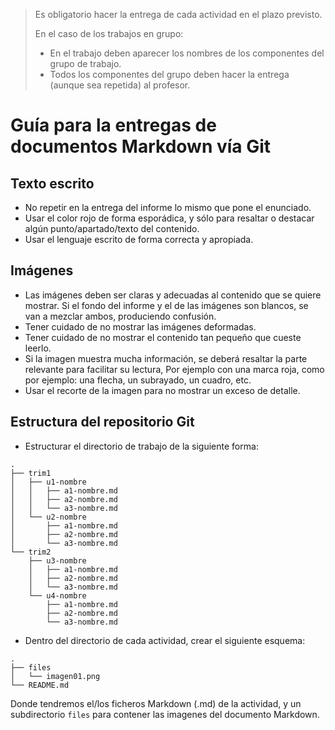 

> Es obligatorio hacer la entrega de cada actividad en el plazo previsto.
>
> En el caso de los trabajos en grupo:
> * En el trabajo deben aparecer los nombres de los componentes del grupo de trabajo.
> * Todos los componentes del grupo deben hacer la entrega (aunque sea repetida) al profesor.

# Guía para la entregas de documentos Markdown vía Git

## Texto escrito

* No repetir en la entrega del informe lo mismo que pone el enunciado.
* Usar el color rojo de forma esporádica, y sólo para resaltar o destacar
algún punto/apartado/texto del contenido.
* Usar el lenguaje escrito de forma correcta y apropiada.

## Imágenes

* Las imágenes deben ser claras y adecuadas al contenido que se quiere mostrar.
Si el fondo del informe y el de las imágenes son blancos, se van a mezclar
ambos, produciendo confusión.
* Tener cuidado de no mostrar las imágenes deformadas.
* Tener cuidado de no mostrar el contenido tan pequeño que cueste leerlo.
* Si la imagen muestra mucha información, se deberá resaltar la parte relevante
para facilitar su lectura, Por ejemplo con una marca roja, como por ejemplo:
una flecha, un subrayado, un cuadro, etc.
* Usar el recorte de la imagen para no mostrar un exceso de detalle.

## Estructura del repositorio Git

* Estructurar el directorio de trabajo de la siguiente forma:
```
.
├── trim1
│   ├── u1-nombre
│   │   ├── a1-nombre.md
│   │   ├── a2-nombre.md
│   │   └── a3-nombre.md
│   └── u2-nombre
│       ├── a1-nombre.md
│       ├── a2-nombre.md
│       └── a3-nombre.md
└── trim2
    ├── u3-nombre
    │   ├── a1-nombre.md
    │   ├── a2-nombre.md
    │   └── a3-nombre.md
    └── u4-nombre
        ├── a1-nombre.md
        ├── a2-nombre.md
        └── a3-nombre.md
```

* Dentro del directorio de cada actividad, crear el siguiente esquema:

```
.
├── files
│   └── imagen01.png
└── README.md
```

Donde tendremos el/los ficheros Markdown (.md) de la actividad, y un
subdirectorio `files` para contener las imagenes del documento Markdown.
